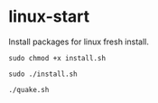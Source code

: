 # linux-start
Install packages for linux fresh install.

```shell
sudo chmod +x install.sh  

sudo ./install.sh  

./quake.sh
```
